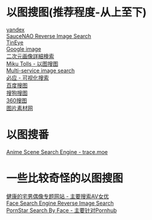 # 以图搜图(推荐程度-从上至下)
[yandex](https://yandex.com/images/)<br>
[SauceNAO Reverse Image Search](http://saucenao.com/)<br>
[TinEye](https://tineye.com/)<br>
[Google image](http://image.google.com/)<br>
[二次元画像詳細検索](http://ascii2d.net/)<br>
[Miku Tolls - 以图搜图](https://tools.miku.ac/search_pic/)<br>
[Multi-service image search](https://iqdb.org/)<br>
[必应 - 可视化搜索](https://cn.bing.com/visualsearch)<br>
[百度搜图](https://image.baidu.com)<br>
[搜狗搜图](https://image.sogou.com/)<br>
[360搜图](https://image.so.com/)<br>
[图片素材网](https://pixabay.com/)<br>

# 以图搜番
[Anime Scene Search Engine - trace.moe](https://trace.moe/)<br>

# 一些比较奇怪的以图搜图
[健康的宅男偶像专题网站 - 主要搜索AV女优](https://xslist.org/zh)<br>
[Face Search Engine Reverse Image Search](https://pimeyes.com/en)<br>
[PornStar Search By Face - 主要针对Pornhub](https://pornstarbyface.com/)<br>

